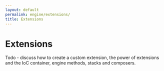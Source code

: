 ```yaml
---
layout: default
permalink: engine/extensions/
title: Extensions
---
```


Extensions
==========

Todo - discuss how to create a custom extension, the power of extensions and the IoC container, engine methods, stacks and composers.
